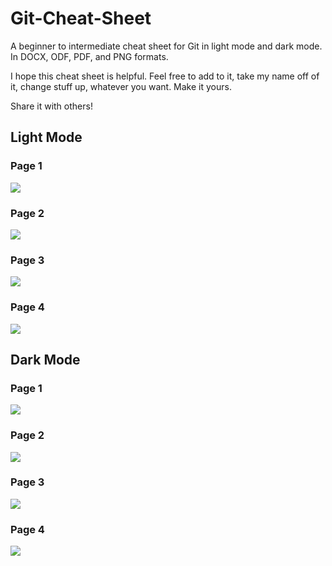 # Git-Cheat-Sheet
A beginner to intermediate cheat sheet for Git in light mode and dark mode. In DOCX, ODF, PDF, and PNG formats.

I hope this cheat sheet is helpful. Feel free to add to it, take my name off of it, change stuff up, whatever you want. Make it yours.

Share it with others!

## Light Mode
### Page 1
![](https://raw.githubusercontent.com/MikeRodeman/Git-Cheat-Sheet/master/Light%20Mode/PNG%20Files/Cropped/Git%20Cheat%20Sheet%20-%20Light%20Mode%20-%20Cropped%20-%20Page%201%20of%204.png)

### Page 2
![](https://raw.githubusercontent.com/MikeRodeman/Git-Cheat-Sheet/master/Light%20Mode/PNG%20Files/Cropped/Git%20Cheat%20Sheet%20-%20Light%20Mode%20-%20Cropped%20-%20Page%202%20of%204.png)

### Page 3
![](https://raw.githubusercontent.com/MikeRodeman/Git-Cheat-Sheet/master/Light%20Mode/PNG%20Files/Cropped/Git%20Cheat%20Sheet%20-%20Light%20Mode%20-%20Cropped%20-%20Page%203%20of%204.png)

### Page 4
![](https://raw.githubusercontent.com/MikeRodeman/Git-Cheat-Sheet/master/Light%20Mode/PNG%20Files/Cropped/Git%20Cheat%20Sheet%20-%20Light%20Mode%20-%20Cropped%20-%20Page%204%20of%204.png)

## Dark Mode

### Page 1
![](https://raw.githubusercontent.com/MikeRodeman/Git-Cheat-Sheet/master/Dark%20Mode/PNG%20Files/Cropped/Git%20Cheat%20Sheet%20-%20Dark%20Mode%20-%20Cropped%20-%20Page%201%20of%204.png)

### Page 2
![](https://raw.githubusercontent.com/MikeRodeman/Git-Cheat-Sheet/master/Dark%20Mode/PNG%20Files/Cropped/Git%20Cheat%20Sheet%20-%20Dark%20Mode%20-%20Cropped%20-%20Page%202%20of%204.png)

### Page 3
![](https://raw.githubusercontent.com/MikeRodeman/Git-Cheat-Sheet/master/Dark%20Mode/PNG%20Files/Cropped/Git%20Cheat%20Sheet%20-%20Dark%20Mode%20-%20Cropped%20-%20Page%203%20of%204.png)

### Page 4
![](https://raw.githubusercontent.com/MikeRodeman/Git-Cheat-Sheet/master/Dark%20Mode/PNG%20Files/Cropped/Git%20Cheat%20Sheet%20-%20Dark%20Mode%20-%20Cropped%20-%20Page%204%20of%204.png)
